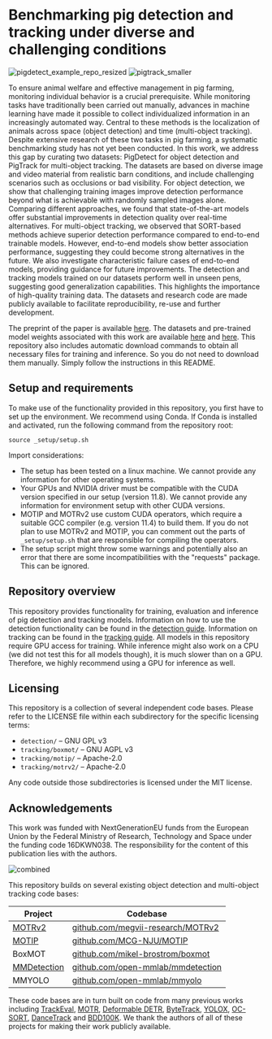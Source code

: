 # Benchmarking pig detection and tracking under diverse and challenging conditions
![pigdetect_example_repo_resized](https://github.com/user-attachments/assets/19fde59e-e786-4593-8171-15c3709bdebc)
![pigtrack_smaller](https://github.com/user-attachments/assets/16086a4c-75b5-496d-bbc9-b9734adb2277)

To ensure animal welfare and effective management in pig farming, monitoring individual behavior is a crucial prerequisite. While monitoring tasks have traditionally been carried out manually, advances in machine learning have made it possible to collect individualized information in an increasingly automated way. Central to these methods is the localization of animals across space (object detection) and time (multi-object tracking). Despite extensive research of these two tasks in pig farming, a systematic benchmarking study has not yet been conducted. In this work, we address this gap by curating two datasets: PigDetect for object detection and PigTrack for multi-object tracking. The datasets are based on diverse image and video material from realistic barn conditions, and include challenging scenarios such as occlusions or bad visibility. For object detection, we show that challenging training images improve detection performance beyond what is achievable with randomly sampled images alone. Comparing different approaches, we found that state-of-the-art models offer substantial improvements in detection quality over real-time alternatives. For multi-object tracking, we observed that SORT-based methods achieve superior detection performance compared to end-to-end trainable models. However, end-to-end models show better association performance, suggesting they could become strong alternatives in the future. We also investigate characteristic failure cases of end-to-end models, providing guidance for future improvements. The detection and tracking models trained on our datasets perform well in unseen pens, suggesting good generalization capabilities. This highlights the importance of high-quality training data. The datasets and research code are made publicly available to facilitate reproducibility, re-use and further development.

The preprint of the paper is available [here]([https://arxiv.org/pdf/2507.16639](https://arxiv.org/abs/2507.16639)). The datasets and pre-trained model weights associated with this work are available [here](https://doi.org/10.25625/I6UYE9) and [here](https://doi.org/10.25625/P7VQTP). This repository also includes automatic download commands to obtain all necessary files for training and inference. So you do not need to download them manually. Simply follow the instructions in this README.

## Setup and requirements

To make use of the functionality provided in this repository, you first have to set up the environment.
We recommend using Conda. If Conda is installed and activated, run the following command from the repository root:

```
source _setup/setup.sh
```

Import considerations:
- The setup has been tested on a linux machine. We cannot provide any information for other operating systems. 
- Your GPUs and NVIDIA driver must be compatible with the CUDA version specified in our setup (version 11.8). We cannot provide any information for environment setup with other CUDA versions.
- MOTIP and MOTRv2 use custom CUDA operators, which require a suitable GCC compiler (e.g. version 11.4) to build them. If you do not plan to use MOTRv2 and MOTIP, you can comment out the parts of ``_setup/setup.sh`` that are responsible for compiling the operators.
- The setup script might throw some warnings and potentially also an error that there are some incompatibilities with the "requests" package. This can be ignored.

## Repository overview

This repository provides functionality for training, evaluation and inference of pig detection and tracking models. Information on how to use the detection functionality can be found in the [detection guide](detection/README.md). Information on tracking can be found in the [tracking guide](tracking/README.md). All models in this repository require GPU access for training. While inference might also work on a CPU (we did not test this for all models though), it is much slower than on a GPU. Therefore, we highly recommend using a GPU for inference as well. 

## Licensing

This repository is a collection of several independent code bases. Please refer to the LICENSE file within each subdirectory for the specific licensing terms:

- `detection/` – GNU GPL v3 
- `tracking/boxmot/` – GNU AGPL v3  
- `tracking/motip/` – Apache-2.0
- `tracking/motrv2/` – Apache-2.0

Any code outside those subdirectories is licensed under the MIT license.

## Acknowledgements

This work was funded with NextGenerationEU funds from the European Union by the Federal Ministry of Research, Technology and Space under the funding code 16DKWN038. The responsibility for the content of this publication lies with the authors.

![combined](https://github.com/user-attachments/assets/20af25da-011a-4382-8077-8f3237dccf58)

This repository builds on several existing object detection and multi-object tracking code bases:

| Project | Codebase |
|--------|----------|
| [MOTRv2](https://openaccess.thecvf.com/content/CVPR2023/papers/Zhang_MOTRv2_Bootstrapping_End-to-End_Multi-Object_Tracking_by_Pretrained_Object_Detectors_CVPR_2023_paper.pdf) | [github.com/megvii-research/MOTRv2](https://github.com/megvii-research/MOTRv2) |
| [MOTIP](https://openaccess.thecvf.com/content/CVPR2025/papers/Gao_Multiple_Object_Tracking_as_ID_Prediction_CVPR_2025_paper.pdf) | [github.com/MCG-NJU/MOTIP](https://github.com/MCG-NJU/MOTIP) |
| BoxMOT | [github.com/mikel-brostrom/boxmot](https://github.com/mikel-brostrom/boxmot) |
| [MMDetection](https://arxiv.org/abs/1906.07155) | [github.com/open-mmlab/mmdetection](https://github.com/open-mmlab/mmdetection) |
| MMYOLO | [github.com/open-mmlab/mmyolo](https://github.com/open-mmlab/mmyolo) |


These code bases are in turn built on code from many previous works including [TrackEval](https://github.com/JonathonLuiten/TrackEval), [MOTR](https://github.com/megvii-research/MOTR), [Deformable DETR](https://github.com/fundamentalvision/Deformable-DETR), [ByteTrack](https://github.com/FoundationVision/ByteTrack), [YOLOX](https://github.com/Megvii-BaseDetection/YOLOX), [OC-SORT](https://github.com/noahcao/OC_SORT), [DanceTrack](https://github.com/DanceTrack/DanceTrack) and [BDD100K](https://github.com/bdd100k/bdd100k). We thank the authors of all of these projects for making their work publicly available.
